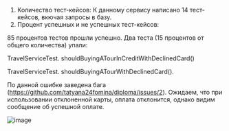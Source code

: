 1. Количество тест-кейсов:
К данному сервису написано 14 тест-кейсов, вкючая запросы в базу. 
2. Процент успешных и не успешных тест-кейсов:

85 процентов тестов прошли успешно. Два теста (15 процентов от общего количества) упали:

TravelServiceTest. shouldBuyingATourInCreditWithDeclinedCard()

TravelServiceTest. shouldBuyingATourWithDeclinedCard().

По данной ошибке заведена бага (https://github.com/tatyana24fomina/diploma/issues/2). Ожидаем, что при использовании отклоненной карты, оплата отклонится, однако видим сообщение об успешной оплате.

![image](https://user-images.githubusercontent.com/83873443/227244942-6b1ce74e-51dd-4f36-ba48-a705c6956884.png)

